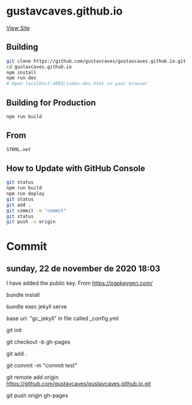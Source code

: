 gustavcaves.github.io
=========

[View Site](https://gustavcaves.github.io/)

Building
--------

```bash
git clone https://github.com/gustavcaves/gustavcaves.github.io.git
cd gustavcaves.github.io
npm install
npm run dev
# Open localhost:4003/index-dev.html in your browser
```

Building for Production
--------

```bash
npm run build
```

From
--------

```bash
STRML.net
```

How to Update with GitHub Console
--------

```bash
git status
npm run build
npm run deploy
git status
git add .
git commit -m "commit"
git status
git push -u origin
```

# Commit

## sunday, 22 de november de 2020 18:03
I have added the public key. From https://pgpkeygen.com/ 


bundle install

bundle exec jekyll serve

base url: "gc_jekyll" in file called _config.yml

git init

git checkout -b gh-pages

git add .

git commit -m "commit test"

git remote add origin https://github.com/gustavcaves/gustavcaves.github.io.git

git push origin gh-pages